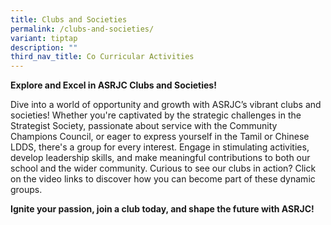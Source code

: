 ```yaml
---
title: Clubs and Societies
permalink: /clubs-and-societies/
variant: tiptap
description: ""
third_nav_title: Co Curricular Activities
---
```

<p><strong>Explore and Excel in ASRJC Clubs and Societies!</strong>
</p>
<p>Dive into a world of opportunity and growth with ASRJC’s vibrant clubs
and societies! Whether you're captivated by the strategic challenges in
the Strategist Society, passionate about service with the Community Champions
Council, or eager to express yourself in the Tamil or Chinese LDDS, there's
a group for every interest. Engage in stimulating activities, develop leadership
skills, and make meaningful contributions to both our school and the wider
community. Curious to see our clubs in action? Click on the video links
to discover how you can become part of these dynamic groups.</p>
<p><strong>Ignite your passion, join a club today, and shape the future with ASRJC!</strong>
</p>